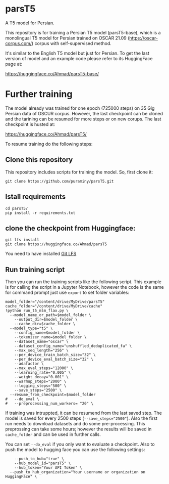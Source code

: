 # parsT5
A T5 model for Persian.

This repository is for training a Persian T5 model (parsT5-base), which is a monolingual T5 model for Persian trained on OSCAR 21.09 (https://oscar-corpus.com/) corpus with self-supervised method. 

It's similar to the English T5 model but just for Persian. To get the last version of model and an example code please refer to its HuggingFace page at:

https://huggingface.co/Ahmad/parsT5-base/

# Further training

The model already was trained for one epoch (725000 steps) on 35 Gig Persian data of OSCUR corpus. However, the last checkpoint can be cloned and the tarining can be resumed for more steps or on new corups. The last checkpoint is husted at:

https://huggingface.co/Ahmad/parsT5/

To resume training do the following steps:

## Clone this repository
This repository includes scripts for training the model. So, first clone it:

```
git clone https://github.com/puraminy/parsT5.git
```
## Istall requirements

```
cd parsT5/
pip install -r requirements.txt
```

## clone the checkpoint from Huggingface:

```
git lfs install
git clone https://huggingface.co/Ahmad/parsT5
```
You need to have installed [Git LFS](https://git-lfs.github.com/)

## Run training script

Then you can run the training scripts like the following script. This example is for calling the script in a Jupyter Notebook, however the code is the same for command prompt just use `export` to set folder variables:
```
model_folder="/content/drive/MyDrive/parsT5"
cache_folder="/content/drive/MyDrive/cache"
!python run_t5_mlm_flax.py \
  --model_name_or_path=$model_folder \
	--output_dir=$model_folder \
	--cache_dir=$cache_folder \
  --model_type="t5" \
	--config_name=$model_folder \
	--tokenizer_name=$model_folder \
	--dataset_name="oscar" \
	--dataset_config_name="unshuffled_deduplicated_fa" \
	--max_seq_length="256" \
	--per_device_train_batch_size="32" \
	--per_device_eval_batch_size="32" \
	--adafactor \
	--max_eval_steps="12000" \
	--learning_rate="0.005" \
	--weight_decay="0.001" \
	--warmup_steps="2000" \
	--logging_steps="500" \
	--save_steps="2500" \
  --resume_from_checkpoint=$model_folder
#	--do_eval \
#	--preprocessing_num_workers= "20" \
```

If training was intruppted, it can be resumend from the last saved step. The model is saved for every 2500 steps (`--save_steps="2500"`). Also the first run needs to download datasets and do some pre-processing. This preprossing can take some hours; however the results will be saved in `cache_folder` and can be used in further calls.


You can set `--do_eval` if you only want to evaluate a checkpoint. Also to push the model to hugging face you can use the following settings:
```
	--push_to_hub="true" \
	--hub_model_id="parsT5" \
	--hub_token="Your API Token" \
  --push_to_hub_organization="Your username or organization on HuggingFace" \
```






